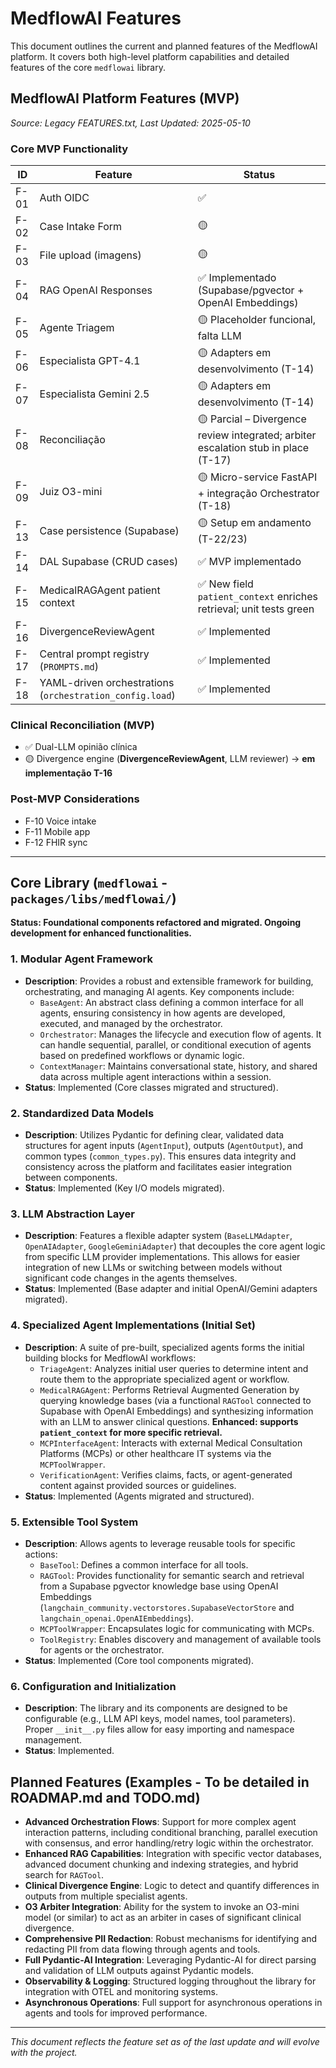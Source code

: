 # MedflowAI Features

This document outlines the current and planned features of the MedflowAI platform. It covers both high-level platform capabilities and detailed features of the core `medflowai` library.

## MedflowAI Platform Features (MVP)
_Source: Legacy FEATURES.txt, Last Updated: 2025-05-10_

### Core MVP Functionality

| ID   | Feature                 | Status |
|------|-------------------------|--------|
| F-01 | Auth OIDC               | ✅     |
| F-02 | Case Intake Form        | 🟡     |
| F-03 | File upload (imagens)   | 🟡     |
| F-04 | RAG OpenAI Responses    | ✅ Implementado (Supabase/pgvector + OpenAI Embeddings) |
| F-05 | Agente Triagem          | 🟡 Placeholder funcional, falta LLM |
| F-06 | Especialista GPT-4.1    | 🟡 Adapters em desenvolvimento (T-14) |
| F-07 | Especialista Gemini 2.5 | 🟡 Adapters em desenvolvimento (T-14) |
| F-08 | Reconciliação           | 🟡 Parcial – Divergence review integrated; arbiter escalation stub in place (T-17) |
| F-09 | Juiz O3-mini            | 🟡 Micro-service FastAPI + integração Orchestrator (T-18) |
| F-13 | Case persistence (Supabase) | 🟡 Setup em andamento (T-22/23) |
| F-14 | DAL Supabase (CRUD cases) | ✅ MVP implementado |
| F-15 | MedicalRAGAgent patient context  | ✅ New field `patient_context` enriches retrieval; unit tests green |
| F-16 | DivergenceReviewAgent   | ✅ Implemented | LLM-based qualitative comparison of two specialist reports. Returns `equivalent` or `divergent` with justification per ADR-005; integrated into medflowai.agents and unit-tested. |
| F-17 | Central prompt registry (`PROMPTS.md`) | ✅ Implemented |
| F-18 | YAML-driven orchestrations (`orchestration_config.load`) | ✅ Implemented | Declarative workflow definitions with support for sequential/parallel steps, error handling, and environment validation. |

### Clinical Reconciliation (MVP)

- ✅ Dual-LLM opinião clínica
- 🟡 Divergence engine (**DivergenceReviewAgent**, LLM reviewer) → **em implementação T-16**

### Post-MVP Considerations

- F-10 Voice intake
- F-11 Mobile app
- F-12 FHIR sync

---

## Core Library (`medflowai` - `packages/libs/medflowai/`)

**Status: Foundational components refactored and migrated. Ongoing development for enhanced functionalities.**

### 1. Modular Agent Framework
*   **Description**: Provides a robust and extensible framework for building, orchestrating, and managing AI agents. Key components include:
    *   `BaseAgent`: An abstract class defining a common interface for all agents, ensuring consistency in how agents are developed, executed, and managed by the orchestrator.
    *   `Orchestrator`: Manages the lifecycle and execution flow of agents. It can handle sequential, parallel, or conditional execution of agents based on predefined workflows or dynamic logic.
    *   `ContextManager`: Maintains conversational state, history, and shared data across multiple agent interactions within a session.
*   **Status**: Implemented (Core classes migrated and structured).

### 2. Standardized Data Models
*   **Description**: Utilizes Pydantic for defining clear, validated data structures for agent inputs (`AgentInput`), outputs (`AgentOutput`), and common types (`common_types.py`). This ensures data integrity and consistency across the platform and facilitates easier integration between components.
*   **Status**: Implemented (Key I/O models migrated).

### 3. LLM Abstraction Layer
*   **Description**: Features a flexible adapter system (`BaseLLMAdapter`, `OpenAIAdapter`, `GoogleGeminiAdapter`) that decouples the core agent logic from specific LLM provider implementations. This allows for easier integration of new LLMs or switching between models without significant code changes in the agents themselves.
*   **Status**: Implemented (Base adapter and initial OpenAI/Gemini adapters migrated).

### 4. Specialized Agent Implementations (Initial Set)
*   **Description**: A suite of pre-built, specialized agents forms the initial building blocks for MedflowAI workflows:
    *   `TriageAgent`: Analyzes initial user queries to determine intent and route them to the appropriate specialized agent or workflow.
    *   `MedicalRAGAgent`: Performs Retrieval Augmented Generation by querying knowledge bases (via a functional `RAGTool` connected to Supabase with OpenAI Embeddings) and synthesizing information with an LLM to answer clinical questions. **Enhanced: supports `patient_context` for more specific retrieval.**
    *   `MCPInterfaceAgent`: Interacts with external Medical Consultation Platforms (MCPs) or other healthcare IT systems via the `MCPToolWrapper`.
    *   `VerificationAgent`: Verifies claims, facts, or agent-generated content against provided sources or guidelines.
*   **Status**: Implemented (Agents migrated and structured).

### 5. Extensible Tool System
*   **Description**: Allows agents to leverage reusable tools for specific actions:
    *   `BaseTool`: Defines a common interface for all tools.
    *   `RAGTool`: Provides functionality for semantic search and retrieval from a Supabase pgvector knowledge base using OpenAI Embeddings (`langchain_community.vectorstores.SupabaseVectorStore` and `langchain_openai.OpenAIEmbeddings`).
    *   `MCPToolWrapper`: Encapsulates logic for communicating with MCPs.
    *   `ToolRegistry`: Enables discovery and management of available tools for agents or the orchestrator.
*   **Status**: Implemented (Core tool components migrated).

### 6. Configuration and Initialization
*   **Description**: The library and its components are designed to be configurable (e.g., LLM API keys, model names, tool parameters). Proper `__init__.py` files allow for easy importing and namespace management.
*   **Status**: Implemented.

## Planned Features (Examples - To be detailed in ROADMAP.md and TODO.md)

*   **Advanced Orchestration Flows**: Support for more complex agent interaction patterns, including conditional branching, parallel execution with consensus, and error handling/retry logic within the orchestrator.
*   **Enhanced RAG Capabilities**: Integration with specific vector databases, advanced document chunking and indexing strategies, and hybrid search for `RAGTool`.
*   **Clinical Divergence Engine**: Logic to detect and quantify differences in outputs from multiple specialist agents.
*   **O3 Arbiter Integration**: Ability for the system to invoke an O3-mini model (or similar) to act as an arbiter in cases of significant clinical divergence.
*   **Comprehensive PII Redaction**: Robust mechanisms for identifying and redacting PII from data flowing through agents and tools.
*   **Full Pydantic-AI Integration**: Leveraging Pydantic-AI for direct parsing and validation of LLM outputs against Pydantic models.
*   **Observability & Logging**: Structured logging throughout the library for integration with OTEL and monitoring systems.
*   **Asynchronous Operations**: Full support for asynchronous operations in agents and tools for improved performance.

---
*This document reflects the feature set as of the last update and will evolve with the project.*
